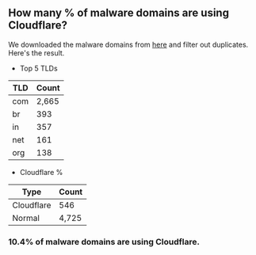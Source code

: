 ## How many % of malware domains are using Cloudflare?


We downloaded the malware domains from [here](https://urlhaus.abuse.ch) and filter out duplicates.
Here's the result.


[//]: # (start replacement)


- Top 5 TLDs

| TLD | Count |
| --- | --- |
| com | 2,665 |
| br | 393 |
| in | 357 |
| net | 161 |
| org | 138 |


- Cloudflare %

| Type | Count |
| --- | --- |
| Cloudflare | 546 |
| Normal | 4,725 |


### 10.4% of malware domains are using Cloudflare.